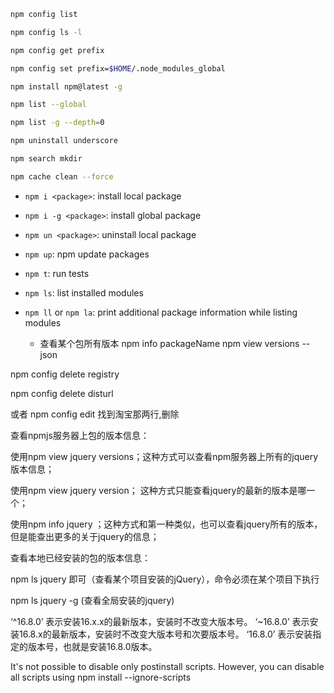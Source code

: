 ```bash
npm config list
```

```bash
npm config ls -l
```

```bash
npm config get prefix
```

```bash
npm config set prefix=$HOME/.node_modules_global
```

```bash
npm install npm@latest -g
```

```bash
npm list --global
```

```bash
npm list -g --depth=0
```

```bash
npm uninstall underscore
```

```bash
npm search mkdir
```

```bash
npm cache clean --force
```

- `npm i <package>`: install local package
- `npm i -g <package>`: install global package
- `npm un <package>`: uninstall local package
- `npm up`: npm update packages
- `npm t`: run tests
- `npm ls`: list installed modules
- `npm ll` or `npm la`: print additional package information while listing modules
  

  + 查看某个包所有版本  npm info packageName         npm view <packageName> versions --json

npm config delete registry

npm config delete disturl

或者 
npm config edit 
找到淘宝那两行,删除


查看npmjs服务器上包的版本信息：

使用npm view jquery versions；这种方式可以查看npm服务器上所有的jquery版本信息；

使用npm view jquery version； 这种方式只能查看jquery的最新的版本是哪一个；

使用npm info jquery ；这种方式和第一种类似，也可以查看jquery所有的版本，但是能查出更多的关于jquery的信息；

查看本地已经安装的包的版本信息：

npm ls jquery 即可（查看某个项目安装的jQuery），命令必须在某个项目下执行

npm ls jquery -g    (查看全局安装的jquery)


‘^16.8.0’ 表示安装16.x.x的最新版本，安装时不改变大版本号。
‘~16.8.0’ 表示安装16.8.x的最新版本，安装时不改变大版本号和次要版本号。
‘16.8.0’ 表示安装指定的版本号，也就是安装16.8.0版本。

It's not possible to disable only postinstall scripts. However, you can disable all scripts using
npm install --ignore-scripts  
